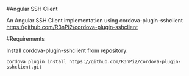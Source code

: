 #Angular SSH Client

An Angular SSH Client implementation using cordova-plugin-sshclient https://github.com/R3nPi2/cordova-plugin-sshclient

#Requirements

Install cordova-plugin-sshclient from repository:

`cordova plugin install https://github.com/R3nPi2/cordova-plugin-sshclient.git`
